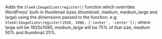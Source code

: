 Adds the `Sleek\ImageSizes\register()` function which overrides WordPress' built-in thumbnail sizes (thumbnail, medium, medium_large and large) using the dimensions passed to the function, e.g: `Sleek\ImageSizes\register(1920, 1080, ['center', 'center']);` where large will be 1920x1080, medium_large will be 75% of that size, medium 50% and thumbnail 25%.
